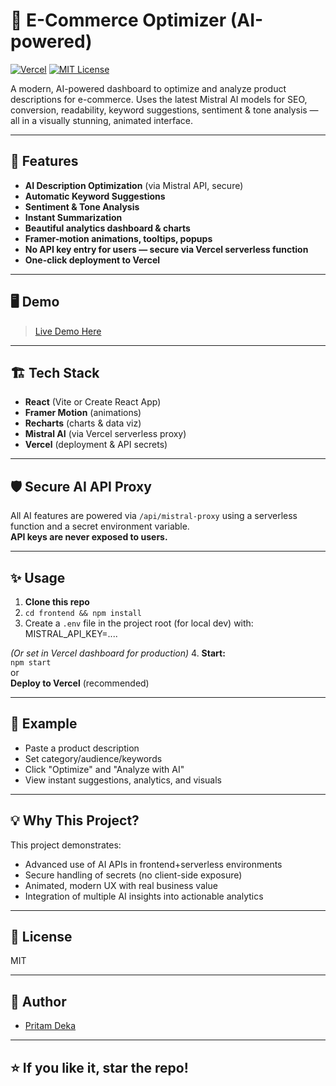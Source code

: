# 🛒 E-Commerce Optimizer (AI-powered)

[![Vercel](https://img.shields.io/badge/Deployed%20on-Vercel-3a3a3a?logo=vercel&logoColor=white)](https://your-vercel-url.vercel.app)
[![MIT License](https://img.shields.io/github/license/YOUR_USERNAME/ecommerce-optimizer)](LICENSE)

A modern, AI-powered dashboard to optimize and analyze product descriptions for e-commerce. Uses the latest Mistral AI models for SEO, conversion, readability, keyword suggestions, sentiment & tone analysis — all in a visually stunning, animated interface.

---

## 🚀 Features

- **AI Description Optimization** (via Mistral API, secure)
- **Automatic Keyword Suggestions**
- **Sentiment & Tone Analysis**
- **Instant Summarization**
- **Beautiful analytics dashboard & charts**
- **Framer-motion animations, tooltips, popups**
- **No API key entry for users — secure via Vercel serverless function**
- **One-click deployment to Vercel**

---

## 🖥️ Demo

> [Live Demo Here](https://ecommerce-optimizer-git-main-pritamdekas-projects.vercel.app/)

---

## 🏗️ Tech Stack

- **React** (Vite or Create React App)
- **Framer Motion** (animations)
- **Recharts** (charts & data viz)
- **Mistral AI** (via Vercel serverless proxy)
- **Vercel** (deployment & API secrets)

---

## 🛡️ Secure AI API Proxy

All AI features are powered via `/api/mistral-proxy` using a serverless function and a secret environment variable.  
**API keys are never exposed to users.**

---

## ✨ Usage

1. **Clone this repo**
2. `cd frontend && npm install`
3. Create a `.env` file in the project root (for local dev) with:
MISTRAL_API_KEY=....

*(Or set in Vercel dashboard for production)*
4. **Start:**  
`npm start`  
or  
**Deploy to Vercel** (recommended)

---

## 📝 Example

- Paste a product description
- Set category/audience/keywords
- Click "Optimize" and "Analyze with AI"
- View instant suggestions, analytics, and visuals

---

## 💡 Why This Project?

This project demonstrates:
- Advanced use of AI APIs in frontend+serverless environments
- Secure handling of secrets (no client-side exposure)
- Animated, modern UX with real business value
- Integration of multiple AI insights into actionable analytics

---

## 📄 License

MIT

---

## 👤 Author

- [Pritam Deka](https://github.com/pritamdeka)

---

## ⭐ If you like it, star the repo!
